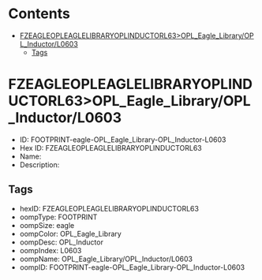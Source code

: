 



Contents
========

* [FZEAGLEOPLEAGLELIBRARYOPLINDUCTORL63>OPL_Eagle_Library/OPL_Inductor/L0603](#fzeagleopleaglelibraryoplinductorl63opl_eagle_libraryopl_inductorl0603)
	* [Tags](#tags)

# FZEAGLEOPLEAGLELIBRARYOPLINDUCTORL63>OPL_Eagle_Library/OPL_Inductor/L0603

- ID: FOOTPRINT-eagle-OPL_Eagle_Library-OPL_Inductor-L0603
- Hex ID: FZEAGLEOPLEAGLELIBRARYOPLINDUCTORL63
- Name: 
- Description: 

## Tags

- hexID: FZEAGLEOPLEAGLELIBRARYOPLINDUCTORL63
- oompType: FOOTPRINT
- oompSize: eagle
- oompColor: OPL_Eagle_Library
- oompDesc: OPL_Inductor
- oompIndex: L0603
- oompName: OPL_Eagle_Library/OPL_Inductor/L0603
- oompID: FOOTPRINT-eagle-OPL_Eagle_Library-OPL_Inductor-L0603
